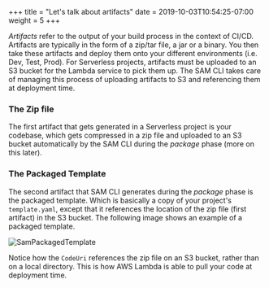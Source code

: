 +++
title = "Let's talk about artifacts"
date = 2019-10-03T10:54:25-07:00
weight = 5
+++

_Artifacts_ refer to the output of your build process in the context of CI/CD. Artifacts are typically in the form of a zip/tar file, a jar or a binary. You then take these artifacts and deploy them onto your different environments (i.e. Dev, Test, Prod). For Serverless projects, artifacts must be uploaded to an S3 bucket for the Lambda service to pick them up. The SAM CLI takes care of managing this process of uploading artifacts to S3 and referencing them at deployment time.

### The Zip file

The first artifact that gets generated in a Serverless project is your codebase, which gets compressed in a zip file and uploaded to an S3 bucket automatically by the SAM CLI during the _package_ phase (more on this later).

### The Packaged Template

The second artifact that SAM CLI generates during the _package_ phase is the packaged template. Which is basically a copy of your project's `template.yaml`, except that it references the location of the zip file (first artifact) in the S3 bucket. The following image shows an example of a packaged template.

![SamPackagedTemplate](/images/csharp/manualdeploy/packaged_template.png)

Notice how the `CodeUri` references the zip file on an S3 bucket, rather than on a local directory. This is how AWS Lambda is able to pull your code at deployment time.

